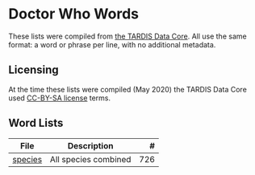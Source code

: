 # Doctor Who Words

These lists were compiled from [the TARDIS Data Core](https://tardis.fandom.com/).
All use the same format: a word or phrase per line, with no additional metadata.

## Licensing

At the time these lists were compiled (May 2020) the TARDIS Data Core used [CC-BY-SA license](https://www.fandom.com/licensing) terms.

## Word Lists

| File | Description | # |
| --- | --- | ---: |
| [species](species.txt) | All species combined | 726 |
